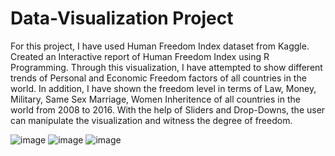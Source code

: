 # Data-Visualization Project
For this project, I have used Human Freedom Index dataset from Kaggle.
Created an Interactive report of Human Freedom Index using R Programming. 
Through this visualization, I have attempted to show different trends of Personal and Economic Freedom factors of all countries in the world.
In addition, I have shown the freedom level in terms of Law, Money, Military, Same Sex Marriage, Women Inheritence 
of all countries in the world from 2008 to 2016.
With the help of Sliders and Drop-Downs, the user can manipulate the visualization and witness the degree of freedom. 


<img>![image](https://user-images.githubusercontent.com/52187566/60239843-5fe71c80-98f2-11e9-8858-7cf570700bb2.png)</img>
<img>![image](https://user-images.githubusercontent.com/52187566/60240044-12b77a80-98f3-11e9-9737-99ef792d93db.png)</img>
<img>![image](https://user-images.githubusercontent.com/52187566/60240124-54482580-98f3-11e9-89c2-4c56ea27f571.png)</img>
